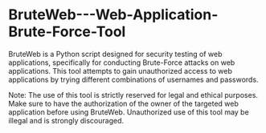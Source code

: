# BruteWeb---Web-Application-Brute-Force-Tool
BruteWeb is a Python script designed for security testing of web applications, specifically for conducting Brute-Force attacks on web applications. This tool attempts to gain unauthorized access to web applications by trying different combinations of usernames and passwords.

Note: The use of this tool is strictly reserved for legal and ethical purposes. Make sure to have the authorization of the owner of the targeted web application before using BruteWeb. Unauthorized use of this tool may be illegal and is strongly discouraged.

